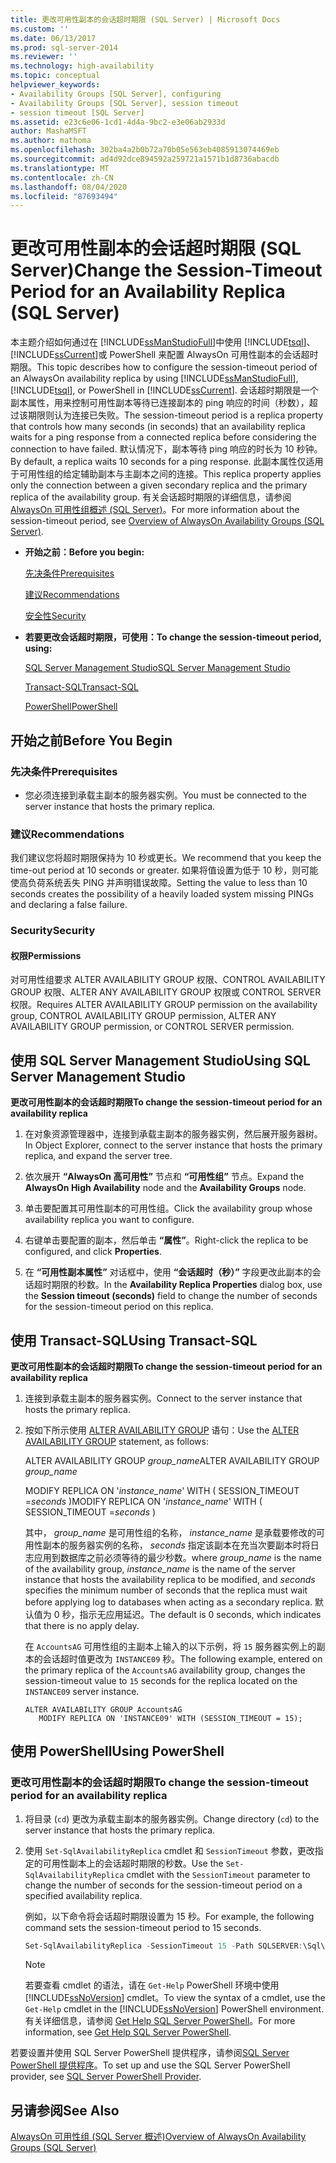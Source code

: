 ```yaml
---
title: 更改可用性副本的会话超时期限 (SQL Server) | Microsoft Docs
ms.custom: ''
ms.date: 06/13/2017
ms.prod: sql-server-2014
ms.reviewer: ''
ms.technology: high-availability
ms.topic: conceptual
helpviewer_keywords:
- Availability Groups [SQL Server], configuring
- Availability Groups [SQL Server], session timeout
- session timeout [SQL Server]
ms.assetid: e23c6e06-1cd1-4d4a-9bc2-e3e06ab2933d
author: MashaMSFT
ms.author: mathoma
ms.openlocfilehash: 302ba4a2b0b72a70b05e563eb4085913074469eb
ms.sourcegitcommit: ad4d92dce894592a259721a1571b1d8736abacdb
ms.translationtype: MT
ms.contentlocale: zh-CN
ms.lasthandoff: 08/04/2020
ms.locfileid: "87693494"
---
```

# <a name="change-the-session-timeout-period-for-an-availability-replica-sql-server"></a><span data-ttu-id="8d188-102">更改可用性副本的会话超时期限 (SQL Server)</span><span class="sxs-lookup"><span data-stu-id="8d188-102">Change the Session-Timeout Period for an Availability Replica (SQL Server)</span></span>
  <span data-ttu-id="8d188-103">本主题介绍如何通过在 [!INCLUDE[ssManStudioFull](../../../includes/ssmanstudiofull-md.md)]中使用 [!INCLUDE[tsql](../../../includes/tsql-md.md)]、 [!INCLUDE[ssCurrent](../../../includes/sscurrent-md.md)]或 PowerShell 来配置 AlwaysOn 可用性副本的会话超时期限。</span><span class="sxs-lookup"><span data-stu-id="8d188-103">This topic describes how to configure the session-timeout period of an AlwaysOn availability replica by using [!INCLUDE[ssManStudioFull](../../../includes/ssmanstudiofull-md.md)], [!INCLUDE[tsql](../../../includes/tsql-md.md)], or PowerShell in [!INCLUDE[ssCurrent](../../../includes/sscurrent-md.md)].</span></span> <span data-ttu-id="8d188-104">会话超时期限是一个副本属性，用来控制可用性副本等待已连接副本的 ping 响应的时间（秒数），超过该期限则认为连接已失败。</span><span class="sxs-lookup"><span data-stu-id="8d188-104">The session-timeout period is a replica property that controls how many seconds (in seconds) that an availability replica waits for a ping response from a connected replica before considering the connection to have failed.</span></span> <span data-ttu-id="8d188-105">默认情况下，副本等待 ping 响应的时长为 10 秒钟。</span><span class="sxs-lookup"><span data-stu-id="8d188-105">By default, a replica waits 10 seconds for a ping response.</span></span> <span data-ttu-id="8d188-106">此副本属性仅适用于可用性组的给定辅助副本与主副本之间的连接。</span><span class="sxs-lookup"><span data-stu-id="8d188-106">This replica property applies only the connection between a given secondary replica and the primary replica of the availability group.</span></span> <span data-ttu-id="8d188-107">有关会话超时期限的详细信息，请参阅 [AlwaysOn 可用性组概述 (SQL Server)](overview-of-always-on-availability-groups-sql-server.md)。</span><span class="sxs-lookup"><span data-stu-id="8d188-107">For more information about the session-timeout period, see [Overview of AlwaysOn Availability Groups &#40;SQL Server&#41;](overview-of-always-on-availability-groups-sql-server.md).</span></span>  
  
-   <span data-ttu-id="8d188-108">**开始之前：**</span><span class="sxs-lookup"><span data-stu-id="8d188-108">**Before you begin:**</span></span>  
  
     [<span data-ttu-id="8d188-109">先决条件</span><span class="sxs-lookup"><span data-stu-id="8d188-109">Prerequisites</span></span>](#Prerequisites)  
  
     [<span data-ttu-id="8d188-110">建议</span><span class="sxs-lookup"><span data-stu-id="8d188-110">Recommendations</span></span>](#Recommendations)  
  
     [<span data-ttu-id="8d188-111">安全性</span><span class="sxs-lookup"><span data-stu-id="8d188-111">Security</span></span>](#Security)  
  
-   <span data-ttu-id="8d188-112">**若要更改会话超时期限，可使用：**</span><span class="sxs-lookup"><span data-stu-id="8d188-112">**To change the session-timeout period, using:**</span></span>  
  
     [<span data-ttu-id="8d188-113">SQL Server Management Studio</span><span class="sxs-lookup"><span data-stu-id="8d188-113">SQL Server Management Studio</span></span>](#SSMSProcedure)  
  
     [<span data-ttu-id="8d188-114">Transact-SQL</span><span class="sxs-lookup"><span data-stu-id="8d188-114">Transact-SQL</span></span>](#TsqlProcedure)  
  
     [<span data-ttu-id="8d188-115">PowerShell</span><span class="sxs-lookup"><span data-stu-id="8d188-115">PowerShell</span></span>](#PowerShellProcedure)  
  
##  <a name="before-you-begin"></a><a name="BeforeYouBegin"></a> <span data-ttu-id="8d188-116">开始之前</span><span class="sxs-lookup"><span data-stu-id="8d188-116">Before You Begin</span></span>  
  
###  <a name="prerequisites"></a><a name="Prerequisites"></a><span data-ttu-id="8d188-117">先决条件</span><span class="sxs-lookup"><span data-stu-id="8d188-117">Prerequisites</span></span>  
  
-   <span data-ttu-id="8d188-118">您必须连接到承载主副本的服务器实例。</span><span class="sxs-lookup"><span data-stu-id="8d188-118">You must be connected to the server instance that hosts the primary replica.</span></span>  
  
###  <a name="recommendations"></a><a name="Recommendations"></a> <span data-ttu-id="8d188-119">建议</span><span class="sxs-lookup"><span data-stu-id="8d188-119">Recommendations</span></span>  
 <span data-ttu-id="8d188-120">我们建议您将超时期限保持为 10 秒或更长。</span><span class="sxs-lookup"><span data-stu-id="8d188-120">We recommend that you keep the time-out period at 10 seconds or greater.</span></span> <span data-ttu-id="8d188-121">如果将值设置为低于 10 秒，则可能使高负荷系统丢失 PING 并声明错误故障。</span><span class="sxs-lookup"><span data-stu-id="8d188-121">Setting the value to less than 10 seconds creates the possibility of a heavily loaded system missing PINGs and declaring a false failure.</span></span>  
  
###  <a name="security"></a><a name="Security"></a> <span data-ttu-id="8d188-122">Security</span><span class="sxs-lookup"><span data-stu-id="8d188-122">Security</span></span>  
  
####  <a name="permissions"></a><a name="Permissions"></a> <span data-ttu-id="8d188-123">权限</span><span class="sxs-lookup"><span data-stu-id="8d188-123">Permissions</span></span>  
 <span data-ttu-id="8d188-124">对可用性组要求 ALTER AVAILABILITY GROUP 权限、CONTROL AVAILABILITY GROUP 权限、ALTER ANY AVAILABILITY GROUP 权限或 CONTROL SERVER 权限。</span><span class="sxs-lookup"><span data-stu-id="8d188-124">Requires ALTER AVAILABILITY GROUP permission on the availability group, CONTROL AVAILABILITY GROUP permission, ALTER ANY AVAILABILITY GROUP permission, or CONTROL SERVER permission.</span></span>  
  
##  <a name="using-sql-server-management-studio"></a><a name="SSMSProcedure"></a> <span data-ttu-id="8d188-125">使用 SQL Server Management Studio</span><span class="sxs-lookup"><span data-stu-id="8d188-125">Using SQL Server Management Studio</span></span>  
 <span data-ttu-id="8d188-126">**更改可用性副本的会话超时期限**</span><span class="sxs-lookup"><span data-stu-id="8d188-126">**To change the session-timeout period for an availability replica**</span></span>  
  
1.  <span data-ttu-id="8d188-127">在对象资源管理器中，连接到承载主副本的服务器实例，然后展开服务器树。</span><span class="sxs-lookup"><span data-stu-id="8d188-127">In Object Explorer, connect to the server instance that hosts the primary replica, and expand the server tree.</span></span>  
  
2.  <span data-ttu-id="8d188-128">依次展开 **“AlwaysOn 高可用性”** 节点和 **“可用性组”** 节点。</span><span class="sxs-lookup"><span data-stu-id="8d188-128">Expand the **AlwaysOn High Availability** node and the **Availability Groups** node.</span></span>  
  
3.  <span data-ttu-id="8d188-129">单击要配置其可用性副本的可用性组。</span><span class="sxs-lookup"><span data-stu-id="8d188-129">Click the availability group whose availability replica you want to configure.</span></span>  
  
4.  <span data-ttu-id="8d188-130">右键单击要配置的副本，然后单击 **“属性”**。</span><span class="sxs-lookup"><span data-stu-id="8d188-130">Right-click the replica to be configured, and click **Properties**.</span></span>  
  
5.  <span data-ttu-id="8d188-131">在 **“可用性副本属性”** 对话框中，使用 **“会话超时（秒）”** 字段更改此副本的会话超时期限的秒数。</span><span class="sxs-lookup"><span data-stu-id="8d188-131">In the **Availability Replica Properties** dialog box, use the **Session timeout (seconds)** field to change the number of seconds for the session-timeout period on this replica.</span></span>  
  
##  <a name="using-transact-sql"></a><a name="TsqlProcedure"></a> <span data-ttu-id="8d188-132">使用 Transact-SQL</span><span class="sxs-lookup"><span data-stu-id="8d188-132">Using Transact-SQL</span></span>  
 <span data-ttu-id="8d188-133">**更改可用性副本的会话超时期限**</span><span class="sxs-lookup"><span data-stu-id="8d188-133">**To change the session-timeout period for an availability replica**</span></span>  
  
1.  <span data-ttu-id="8d188-134">连接到承载主副本的服务器实例。</span><span class="sxs-lookup"><span data-stu-id="8d188-134">Connect to the server instance that hosts the primary replica.</span></span>  
  
2.  <span data-ttu-id="8d188-135">按如下所示使用 [ALTER AVAILABILITY GROUP](/sql/t-sql/statements/alter-availability-group-transact-sql) 语句：</span><span class="sxs-lookup"><span data-stu-id="8d188-135">Use the [ALTER AVAILABILITY GROUP](/sql/t-sql/statements/alter-availability-group-transact-sql) statement, as follows:</span></span>  
  
     <span data-ttu-id="8d188-136">ALTER AVAILABILITY GROUP *group_name*</span><span class="sxs-lookup"><span data-stu-id="8d188-136">ALTER AVAILABILITY GROUP *group_name*</span></span>  
  
     <span data-ttu-id="8d188-137">MODIFY REPLICA ON '*instance_name*' WITH ( SESSION_TIMEOUT =*seconds* )</span><span class="sxs-lookup"><span data-stu-id="8d188-137">MODIFY REPLICA ON '*instance_name*' WITH ( SESSION_TIMEOUT =*seconds* )</span></span>  
  
     <span data-ttu-id="8d188-138">其中， *group_name* 是可用性组的名称， *instance_name* 是承载要修改的可用性副本的服务器实例的名称， *seconds* 指定该副本在充当次要副本时将日志应用到数据库之前必须等待的最少秒数。</span><span class="sxs-lookup"><span data-stu-id="8d188-138">where *group_name* is the name of the availability group, *instance_name* is the name of the server instance that hosts the availability replica to be modified, and *seconds* specifies the minimum number of seconds that the replica must wait before applying log to databases when acting as a secondary replica.</span></span> <span data-ttu-id="8d188-139">默认值为 0 秒，指示无应用延迟。</span><span class="sxs-lookup"><span data-stu-id="8d188-139">The default is 0 seconds, which indicates that there is no apply delay.</span></span>  
  
     <span data-ttu-id="8d188-140">在 `AccountsAG` 可用性组的主副本上输入的以下示例，将 `15` 服务器实例上的副本的会话超时值更改为 `INSTANCE09` 秒。</span><span class="sxs-lookup"><span data-stu-id="8d188-140">The following example, entered on the primary replica of the `AccountsAG` availability group, changes the session-timeout value to `15` seconds for the replica located on the `INSTANCE09` server instance.</span></span>  
  
    ```  
    ALTER AVAILABILITY GROUP AccountsAG   
       MODIFY REPLICA ON 'INSTANCE09' WITH (SESSION_TIMEOUT = 15);  
    ```  
  
##  <a name="using-powershell"></a><a name="PowerShellProcedure"></a> <span data-ttu-id="8d188-141">使用 PowerShell</span><span class="sxs-lookup"><span data-stu-id="8d188-141">Using PowerShell</span></span>  

### <a name="to-change-the-session-timeout-period-for-an-availability-replica"></a><span data-ttu-id="8d188-142">更改可用性副本的会话超时期限</span><span class="sxs-lookup"><span data-stu-id="8d188-142">To change the session-timeout period for an availability replica</span></span>
  
1.  <span data-ttu-id="8d188-143">将目录 (`cd`) 更改为承载主副本的服务器实例。</span><span class="sxs-lookup"><span data-stu-id="8d188-143">Change directory (`cd`) to the server instance that hosts the primary replica.</span></span>  
  
2.  <span data-ttu-id="8d188-144">使用 `Set-SqlAvailabilityReplica` cmdlet 和 `SessionTimeout` 参数，更改指定的可用性副本上的会话超时期限的秒数。</span><span class="sxs-lookup"><span data-stu-id="8d188-144">Use the `Set-SqlAvailabilityReplica` cmdlet with the `SessionTimeout` parameter to change the number of seconds for the session-timeout period on a specified availability replica.</span></span>  
  
     <span data-ttu-id="8d188-145">例如，以下命令将会话超时期限设置为 15 秒。</span><span class="sxs-lookup"><span data-stu-id="8d188-145">For example, the following command sets the session-timeout period to 15 seconds.</span></span>  
  
    ```powershell
    Set-SqlAvailabilityReplica -SessionTimeout 15 -Path SQLSERVER:\Sql\PrimaryServer\InstanceName\AvailabilityGroups\MyAg\AvailabilityReplicas\MyReplica  
    ```  
  
    > [!NOTE]  
    >  <span data-ttu-id="8d188-146">若要查看 cmdlet 的语法，请在 `Get-Help` PowerShell 环境中使用 [!INCLUDE[ssNoVersion](../../../includes/ssnoversion-md.md)] cmdlet。</span><span class="sxs-lookup"><span data-stu-id="8d188-146">To view the syntax of a cmdlet, use the `Get-Help` cmdlet in the [!INCLUDE[ssNoVersion](../../../includes/ssnoversion-md.md)] PowerShell environment.</span></span> <span data-ttu-id="8d188-147">有关详细信息，请参阅 [Get Help SQL Server PowerShell](../../../powershell/sql-server-powershell.md)。</span><span class="sxs-lookup"><span data-stu-id="8d188-147">For more information, see [Get Help SQL Server PowerShell](../../../powershell/sql-server-powershell.md).</span></span>  
  
<span data-ttu-id="8d188-148">若要设置并使用 SQL Server PowerShell 提供程序，请参阅[SQL Server PowerShell 提供程序](../../../powershell/sql-server-powershell-provider.md)。</span><span class="sxs-lookup"><span data-stu-id="8d188-148">To set up and use the SQL Server PowerShell provider, see [SQL Server PowerShell Provider](../../../powershell/sql-server-powershell-provider.md).</span></span>
  
## <a name="see-also"></a><span data-ttu-id="8d188-149">另请参阅</span><span class="sxs-lookup"><span data-stu-id="8d188-149">See Also</span></span>  
 [<span data-ttu-id="8d188-150">AlwaysOn 可用性组 &#40;SQL Server 概述&#41;</span><span class="sxs-lookup"><span data-stu-id="8d188-150">Overview of AlwaysOn Availability Groups &#40;SQL Server&#41;</span></span>](overview-of-always-on-availability-groups-sql-server.md)  
